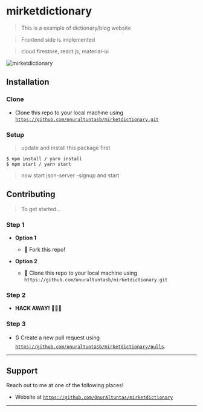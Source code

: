 
# mirketdictionary

> This is a example of dictionary/blog website

> Frontend side is implemented 

> cloud firestore, react.js, material-ui

![mirketdictionary](https://user-images.githubusercontent.com/53194850/91441206-7b441380-e878-11ea-9464-8cb73374e89b.PNG)


## Installation

### Clone

- Clone this repo to your local machine using <a href="https://github.com/onuraltuntasb/mirketdictionary.git" target="_blank">`https://github.com/onuraltuntasb/mirketdictionary.git`</a>

### Setup

> update and install this package first

```shell
$ npm install / yarn install
$ npm start / yarn start
```

> now start json-server
-signup and start 

## Contributing

> To get started...

### Step 1

- **Option 1**
    - 🍴 Fork this repo!

- **Option 2**
    - 👯 Clone this repo to your local machine using `https://github.com/onuraltuntasb/mirketdictionary.git`

### Step 2

- **HACK AWAY!** 🔨🔨🔨

### Step 3

- 🔃 Create a new pull request using <a href="https://github.com/onuraltuntasb/mirketdictionary/pulls" target="_blank">`https://github.com/onuraltuntasb/mirketdictionary/pulls`</a>.

---

## Support

Reach out to me at one of the following places!

- Website at <a href="https://github.com/OnurAltuntas/mirketdictionary" target="_blank">`https://github.com/OnurAltuntas/mirketdictionary`</a>

---


